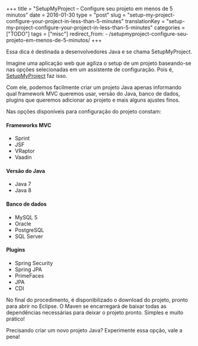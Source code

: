 +++
title = "SetupMyProject – Configure seu projeto em menos de 5 minutos"
date = 2016-01-30
type = "post"
slug = "setup-my-project-configure-your-project-in-less-than-5-minutes"
translationKey = "setup-my-project-configure-your-project-in-less-than-5-minutes"
categories = ["TODO"]
tags = ["misc"]
redirect_from:
    - /setupmyproject-configure-seu-projeto-em-menos-de-5-minutos/
+++

<p class="intro"><span class="dropcap">E</span>ssa dica é destinada a desenvolvedores Java e se chama SetupMyProject.</p>

Imagine uma aplicação web que agiliza o setup de um projeto baseando-se nas opções selecionadas em um assistente de configuração. Pois é, [SetupMyProject][projeto] faz isso.

Com ele, podemos facilmente criar um projeto Java apenas informando qual framework MVC queremos usar, versão do Java, banco de dados, plugins que queremos adicionar ao projeto e mais alguns ajustes finos.

Nas opções disponíveis para configuração do projeto constam:

#### Frameworks MVC
* Sprint
* JSF
* VRaptor
* Vaadin

#### Versão do Java
* Java 7
* Java 8

#### Banco de dados
* MySQL 5
* Oracle
* PostgreSQL
* SQL Server

#### Plugins
* Spring Security
* Spring JPA
* PrimeFaces
* JPA
* CDI

No final do procedimento, é disponibilizado o download do projeto, pronto para abrir no Eclipse. O Maven se encarregará de baixar todas as dependências necessárias para deixar o projeto pronto. Simples e muito prático!

Precisando criar um novo projeto Java? Experimente essa opção, vale a pena!

[projeto]: https://github.com/asouza/setupmyproject